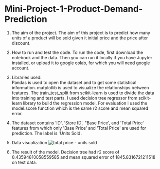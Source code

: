 # Mini-Project-1-Product-Demand-Prediction

1. The aim of the project.
The aim of this project is to predict how many units of a product will be sold given it initial price and the price after discount.

2. How to run and test the code.
To run the code, first download the notebook and the data. Then you can run it locally if you have Jupyter installed, or upload it to google colab,
for which you will need google account.

3. Libraries used.  
Pandas is used to open the dataset and to get some statistical information.
matplotlib is used to visualize the relationships between features.
The train_test_split from scikit-learn is used to divide the data into training and test parts. 
I used decision tree regressor from scikit-learn library to build the regression model. 
For evaluation I used the model.score function which is the same r2 score and mean squared error.  

4. The dataset contains 'ID', 'Store ID', "Base Price', and 'Total Price' features from which only 'Base Price' and 'Total Price' are used for prediction.
The label is 'Units Sold'.

5. Data visualization
![total price - units sold](https://github.com/SargisArzumanyan/Mini-Project-1-Product-Demand-Prediction/assets/82839525/1c90542a-6ae3-41a2-b9fb-c82ab5383a28)

6. The result of the model.
Decision tree had r2 score of 0.43594810058559585 and mean squared error of 1845.8316721211518 on test data.

